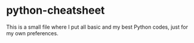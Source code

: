 # python-cheatsheet
This is a small file where I put all basic and my best Python codes, just for my own preferences.
